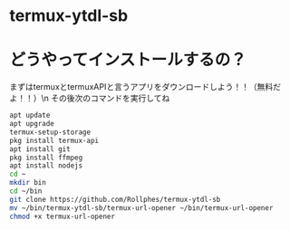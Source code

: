 # termux-ytdl-sb
# どうやってインストールするの？
まずはtermuxとtermuxAPIと言うアプリをダウンロードしよう！！（無料だよ！！）\n
その後次のコマンドを実行してね
```bash
apt update
apt upgrade
termux-setup-storage
pkg install termux-api
apt install git
pkg install ffmpeg
apt install nodejs
cd ~
mkdir bin
cd ~/bin
git clone https://github.com/Rollphes/termux-ytdl-sb
mv ~/bin/termux-ytdl-sb/termux-url-opener ~/bin/termux-url-opener
chmod +x termux-url-opener
```
